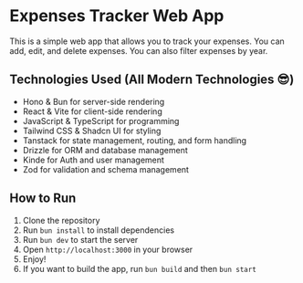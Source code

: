 # Expenses Tracker Web App

This is a simple web app that allows you to track your expenses. You can add, edit, and delete expenses. You can also filter expenses by year.

## Technologies Used (All Modern Technologies 😎)

- Hono & Bun for server-side rendering
- React & Vite for client-side rendering
- JavaScript & TypeScript for programming
- Tailwind CSS & Shadcn UI for styling
- Tanstack for state management, routing, and form handling
- Drizzle for ORM and database management
- Kinde for Auth and user management
- Zod for validation and schema management

## How to Run

1. Clone the repository
2. Run `bun install` to install dependencies
3. Run `bun dev` to start the server
4. Open `http://localhost:3000` in your browser
5. Enjoy!
6. If you want to build the app, run `bun build` and then `bun start`
